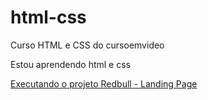 # html-css
 Curso HTML e CSS do cursoemvideo

Estou aprendendo html e css 

<a href="https://gihafa.github.io/html-css/Pequenos%20Projetos/Redbull%20-%20Landing%20Page/" target="_blank">Executando o projeto Redbull - Landing Page</a>

